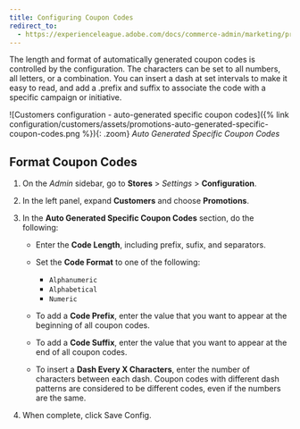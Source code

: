 ```yaml
---
title: Configuring Coupon Codes
redirect_to:
  - https://experienceleague.adobe.com/docs/commerce-admin/marketing/promotions/cart-rules/price-rules-cart-coupon.html#configure-coupon-codes
---
```


The length and format of automatically generated coupon codes is controlled by the configuration. The characters can be set to all numbers, all letters, or a combination. You can insert a dash at set intervals to make it easy to read, and add a .prefix and suffix to associate the code with a specific campaign or initiative.

![Customers configuration - auto-generated specific coupon codes]({% link configuration/customers/assets/promotions-auto-generated-specific-coupon-codes.png %}){: .zoom}
_Auto Generated Specific Coupon Codes_

## Format Coupon Codes

1. On the _Admin_ sidebar, go to **Stores** > _Settings_ > **Configuration**.

1. In the left panel, expand **Customers** and choose **Promotions**.

1. In the **Auto Generated Specific Coupon Codes** section, do the following:

   - Enter the **Code Length**, including prefix, sufix, and separators.

   - Set the **Code Format** to one of the following:

      - `Alphanumeric`
      - `Alphabetical`
      - `Numeric`

   - To add a **Code Prefix**, enter the value that you want to appear at the beginning of all coupon codes.

   - To add a **Code Suffix**, enter the value that you want to appear at the end of all coupon codes.

   - To insert a **Dash Every X Characters**, enter the number of characters between each dash. Coupon codes with different dash patterns are considered to be different codes, even if the numbers are the same.

1. When complete, click <span class="btn">Save Config</span>.
